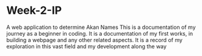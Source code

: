 # Week-2-IP
A web application to determine Akan Names
This is a documentation of my journey as a beginner in coding. 
It is a documentation of my first works, in building a webpage and any other related aspects.
It is a record of my exploration in this vast field and my development along the way
